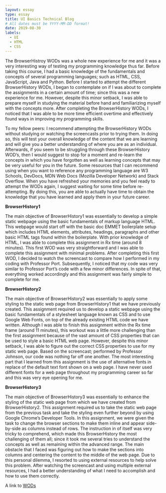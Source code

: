 ```yaml
---
layout: essay
type: essay
title: UI Basics Technical Blog
# All dates must be YYYY-MM-DD format!
date: 2019-08-30
labels:
  - UI
  - HTML
  - CSS
---
```


The BrowserHistroy WODs was a whole new experience for me and it was a very interesting way of testing my programming knowledge thus far. Before taking this course, I had a basic knowledge of the fundamentals and concepts of several programming languages; such as HTML, CSS, JavaScript, Java and Python. Before I started to attempt the different BrowserHistory WODs, I began to contemplate on if I was about to complete the assignments in a certain amount of time; since this was a new experience for me. However, despite this minor setback, I was able to prepare myself in studying the material before hand and familiarizing myself with the concepts more. After completing the BrowserHistory WODs, I noticed that I was able to be more time efficient overtime and effectively found ways in improving my programming skills.

To my fellow peers: I recommend attempting the BrowserHistory WODs without studying or watching the screencasts prior to trying them. In doing so, this will test your overall knowledge of the content that we are learning and will give you a better understanding of where you are as an individual. Afterwards, if you seem to be struggling through these BrowserHistory WOD’s, then I would suggest to stop for a moment and re-learn the concepts in which you have forgotten as well as learning concepts that may be very useful for you in the future. Some resources that I can recommend using when you want to reference any programming language are W3 Schools, DevDocs, MDN Web Docs (Mozilla Developer Network) and Stack Overflow. When you have refreshed your memories and you feel ready to attempt the WODs again, I suggest waiting for some time before re-attempting. By doing this, you are able to actually have time to obtain the knowledge that you have learned and apply them in your future career.

**BrowserHistory1**

The main objective of BrowserHistory1 was essentially to develop a simple static webpage using the basic fundamentals of markup language HTML. This webpage would start off with the basic doc EMMET boilerplate setup which includes HTML elements, attributes, headings, paragraphs and other basic HTML tags found within the boilerplate. With prior knowledge of HTML, I was able to complete this assignment in Rx time (around 8 minutes). This first WOD was very straightforward and I was able to complete this assignment with minimal problems. After completing this first WOD, I decided to watch the screencast to compare how I performed in my coding with Professor Port. Subsequently, I noticed that my code was very similar to Professor Port’s code with a few minor differences. In spite of that, everything worked accordingly and this assignment was fairly simple to complete for me.

**BrowserHistory2**

The main objective of BrowserHistory2 was essentially to apply some styling to the static web page from BrowserHistory1 that we have previously created. This assignment required us to develop a static webpage using the basic fundamentals of a stylesheet language known as CSS and to use Google Web Fonts, on top of the already existing HTML code we have written. Although I was able to finish this assignment within the Rx time frame (around 11 minutes), this workout was a little more challenging than the first assignment because of the vast amount of CSS properties that can be used to style a basic HTML web page. However, despite this minor setback, I was able to figure out the correct CSS properties to use for my static web page. Based on the screencast; performed by Professor Johnson, our code was nothing far off one another. The most interesting part that I learned from this assignment is the use of alternative fonts in replace of the default text font shown on a web page. I have never used different fonts for a web page throughout my programming career so far and this was very eye opening for me.

**BrowserHistory3**

The main objective of BrowserHistory3 was essentially to enhance the styling of the static web page from which we have created from BrowserHistory2. This assignment required us to take the static web page from the previous task and take the styling even further beyond by using Google Chrome’s Developer Tools. In this assignment, we were given the task to change the browser sections to make them inline and appear side-by-side as columns instead of rows. The instruction in of itself was very tricky to comprehend, which made this BrowserHistory the most challenging of them all; since it took me several tries to understand the concepts as well as remaining within the advanced range. The main obstacle that I faced was figuring out how to make the sections into columns and centering the content to the middle of the web page. Due to this personal dilemma, I resorted to using external resources to help solve this problem. After watching the screencast and using multiple external resources, I had a better understanding of what I need to accomplish and how to use them correctly.

A link to [WODs](https://github.com/DBarit/ITM352_F19_repo/tree/master/WODs)
